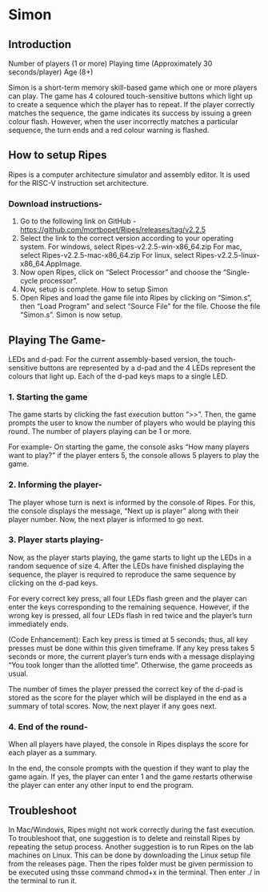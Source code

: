 # Simon
## Introduction
Number of players (1 or more)
Playing time (Approximately 30 seconds/player)
Age (8+) 

Simon is a short-term memory skill-based game which one or more players can play. The game has 4 coloured touch-sensitive buttons which light up to create a sequence which the player has to repeat. If the player correctly matches the sequence, the game indicates its success by issuing a green colour flash. However, when the user incorrectly matches a particular sequence, the turn ends and a red colour warning is flashed. 

## How to setup Ripes
Ripes is a computer architecture simulator and assembly editor. It is used for the RISC-V instruction set architecture.

### Download instructions-
1)	Go to the following link on GitHub -https://github.com/mortbopet/Ripes/releases/tag/v2.2.5
2)	Select the link to the correct version according to your operating system. 
For windows, select Ripes-v2.2.5-win-x86_64.zip 
For mac, select Ripes-v2.2.5-mac-x86_64.zip 
For linux, select Ripes-v2.2.5-linux-x86_64.AppImage.
3)	Now open Ripes, click on “Select Processor” and choose the “Single-cycle processor”.  
4)	Now, setup is complete.
How to setup Simon
1)	Open Ripes and load the game file into Ripes by clicking on “Simon.s”, then “Load Program” and select “Source File” for the file. Choose the file “Simon.s”.  Simon is now setup.

## Playing The Game-
LEDs and d-pad:
For the current assembly-based version, the touch-sensitive buttons are represented by a d-pad and the 4 LEDs represent the colours that light up. Each of the d-pad keys maps to a single LED.

### 1.	Starting the game
The game starts by clicking the fast execution button “>>”. Then, the game prompts the user to know the number of players who would be playing this round. The number of players playing can be 1 or more.

For example- On starting the game, the console asks “How many players want to play?” if the player enters 5, the console allows 5 players to play the game.

### 2.	Informing the player-
The player whose turn is next is informed by the console of Ripes. For this, the console displays the message, “Next up is player” along with their player number. Now, the next player is informed to go next.

### 3.	Player starts playing-
Now, as the player starts playing, the game starts to light up the LEDs in a random sequence of size 4. After the LEDs have finished displaying the sequence, the player is required to reproduce the same sequence by clicking on the d-pad keys. 
 
For every correct key press, all four LEDs flash green and the player can enter the keys corresponding to the remaining sequence. However, if the wrong key is pressed, all four LEDs flash in red twice and the player’s turn immediately ends. 
 
(Code Enhancement): Each key press is timed at 5 seconds; thus, all key presses must be done within this given timeframe. If any key press takes 5 seconds or more, the current player’s turn ends with a message displaying “You took longer than the allotted time”. Otherwise, the game proceeds as usual.

The number of times the player pressed the correct key of the d-pad is stored as the score for the player which will be displayed in the end as a summary of total scores. Now, the next player if any goes next.

### 4.	End of the round-
When all players have played, the console in Ripes displays the score for each player as a summary. 

In the end, the console prompts with the question if they want to play the game again. If yes, the player can enter 1 and the game restarts otherwise the player can enter any other input to end the program.

## Troubleshoot
In Mac/Windows, Ripes might not work correctly during the fast execution.
To troubleshoot that, one suggestion is to delete and reinstall Ripes by repeating the setup process.
Another suggestion is to run Ripes on the lab machines on Linux. This can be done by downloading the Linux setup file from the releases page. Then the ripes folder must be given permission to be executed using thsse command chmod+x in the terminal. Then enter ./<name of the file>  in the terminal to run it.
